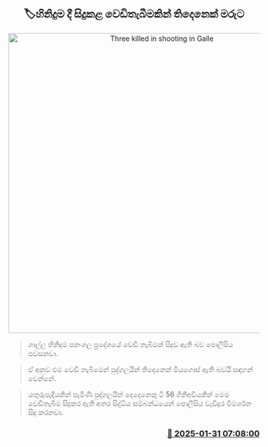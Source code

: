 <p align='center'><b><h2 align='center' title='Three killed in shooting in Galle'>🏷හිනිදුම දී සිදුකළ වෙඩිතැබීමකින් තිදෙනෙක් මරුට</h2></b></p>
<p align='center'><img src='https://helakuru.sgp1.cdn.digitaloceanspaces.com/esana/images/lib/shooting-new.jpg' width='600' alt='Three killed in shooting in Galle'></p>

> ගාල්ල හිනිදුම පනංගල ප්‍රදේශයේ වෙඩි තැබීමක් සිදුව ඇති බව පොලීසිය පවසනවා.

> ඒ අනුව එම වෙඩි තැබීමෙන් පුද්ගලයින් තිදෙනෙක් මියගොස් ඇති බවයි සඳහන් වෙන්නේ.

> යතුරුපැදියකින් පැමිණි පුද්ගලයින් දෙදෙනෙකු ටී 56 ගිනිඅවියකින් මෙම වෙඩිතැබීම සිදුකර ඇති අතර සිද්ධිය සම්බන්ධයෙන් පොලීසිය වැඩිදුර විමර්ශන සිදු කරනවා.



<h3 align='right'><a href='https://www.helakuru.lk/esana/p/107049/'>📅 2025-01-31 07:08:00</a></h3>
